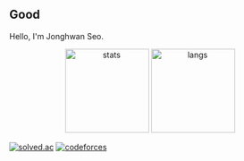 ## Good

<!--
**muzigae/muzigae** is a ✨ _special_ ✨ repository because its `README.md` (this file) appears on your GitHub profile.

Here are some ideas to get you started:

- 🔭 I’m currently working on ...
- 🌱 I’m currently learning ...
- 👯 I’m looking to collaborate on ...
- 🤔 I’m looking for help with ...
- 💬 Ask me about ...
- 📫 How to reach me: ...
- 😄 Pronouns: ...
- ⚡ Fun fact: ...
-->

Hello, I'm Jonghwan Seo.

<!-- github stats, most languages, streak -->
<p align="center">
  <img src="https://github-readme-stats.vercel.app/api?username=muzigae&show_icons=true&theme=highcontrast" height="150" alt="stats"/>
  <img src="https://github-readme-stats.vercel.app/api/top-langs/?username=muzigae&layout=compact&theme=highcontrast&hide=html" height="150" alt="langs"/>
  <!-- <img src="https://streak-stats.demolab.com?user=muzigae&theme=highcontrast" height="150" alt="streak"/> -->
</p>

<!-- solved.ac / boj -->
[![solved.ac](https://mazassumnida.wtf/api/v2/generate_badge?boj=mujigae)](https://solved.ac/profile/mujigae)
[![codeforces](https://cf.leed.at?id=mujigae)](https://codeforces.com/profile/mujigae)
